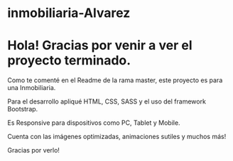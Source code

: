 # inmobiliaria-Alvarez

# Hola! Gracias por venir a ver el proyecto terminado.

Como te comenté en el Readme de la rama master, este proyecto es para una Inmobiliaria.

Para el desarrollo apliqué HTML, CSS, SASS y el uso del framework Bootstrap.

Es Responsive para dispositivos como PC, Tablet y Mobile.

Cuenta con las imágenes optimizadas, animaciones sutiles y muchos más!

Gracias por verlo!
